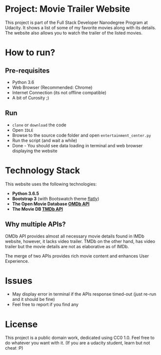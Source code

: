 # Project: Movie Trailer Website
This project is part of the Full Stack Developer Nanodegree Program at Udacity. It shows a list of some of my favorite movies along with its details. The website also allows you to watch the trailer of the listed movies.

# How to run?

## Pre-requisites
- Python 3.6
- Web Browser (Recommended: Chrome)
- Internet Connection (its not offline compatible)
- A bit of Curosity ;)

## Run
- `clone` or `download` the code
- Open `IDLE`
- Browse to the source code folder and open `entertainment_center.py`
- Run the script (and wait a while)
- Done - You should see data loading in terminal and web browser displaying the website

# Technology Stack
This website uses the following technologies:
- **Python 3.6.5**
- **Bootstrap 3** (with Bootswatch theme [flatly](https://bootswatch.com/flatly/))
- **The Open Movie Database [OMDb API](http://www.omdbapi.com/)**
- **The Movie DB [TMDb API](https://www.themoviedb.org/documentation/api)** 

## Why multiple APIs?
OMDb API provides almost all necessary movie details found in IMDb website, however, it lacks video trailer. TMDb on the other hand, has video trailer but the movie details are not as elaborative as of IMDb.

The merge of two APIs provides rich movie content and enhances User Experience.

# Issues
- May display error in terminal if the APIs response timed-out (just re-run and it should be fine)
- Feel free to report if you find any

# License
This project is a public domain work, dedicated using CC0 1.0. Feel free to do whatever you want with it. (If you are a udacity student, learn but not cheat :P)